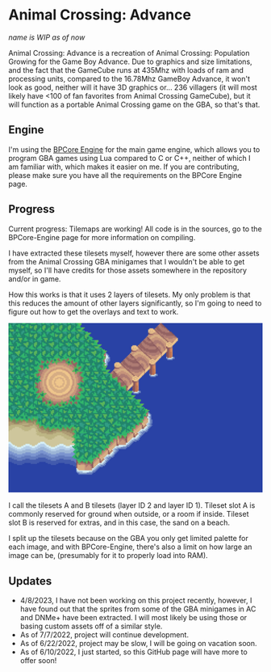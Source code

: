 # Animal Crossing: Advance
*name is WIP as of now*

Animal Crossing: Advance is a recreation of Animal Crossing: Population Growing for the Game Boy Advance. Due to graphics and size limitations, and the fact that the GameCube runs at 435Mhz with loads of ram and processing units, compared to the 16.78Mhz GameBoy Advance, it won't look as good, neither will it have 3D graphics or... 236 villagers (it will most likely have <100 of fan favorites from Animal Crossing GameCube), but it will function as a portable Animal Crossing game on the GBA, so that's that.

## Engine
I'm using the [BPCore Engine](https://github.com/evanbowman/BPCore-Engine) for the main game engine, which allows you to program GBA games using Lua compared to C or C++, neither of which I am familiar with, which makes it easier on me. If you are contributing, please make sure you have all the requirements on the BPCore Engine page.

## Progress
Current progress:
Tilemaps are working! All code is in the sources, go to the BPCore-Engine page for more information on compiling.

I have extracted these tilesets myself, however there are some other assets from the Animal Crossing GBA minigames that I wouldn't be able to get myself, so I'll have credits for those assets somewhere in the repository and/or in game.

How this works is that it uses 2 layers of tilesets. My only problem is that this reduces the amount of other layers significantly, so I'm going to need to figure out how to get the overlays and text to work.

![Island Tilemap](https://raw.githubusercontent.com/brickedware/Animal-Crossing-Advance/main/screenshots/islandtilemap.png "Island Tilemap")

I call the tilesets A and B tilesets (layer ID 2 and layer ID 1). Tileset slot A is commonly reserved for ground when outside, or a room if inside. Tileset slot B is reserved for extras, and in this case, the sand on a beach.

I split up the tilesets because on the GBA you only get limited palette for each image, and with BPCore-Engine, there's also a limit on how large an image can be, (presumably for it to properly load into RAM).

## Updates
- 4/8/2023, I have not been working on this project recently, however, I have found out that the sprites from some of the GBA minigames in AC and DNMe+ have been extracted. I will most likely be using those or basing custom assets off of a similar style.
- As of 7/7/2022, project will continue development.
- As of 6/22/2022, project may be slow, I will be going on vacation soon.
- As of 6/10/2022, I just started, so this GitHub page will have more to offer soon!
